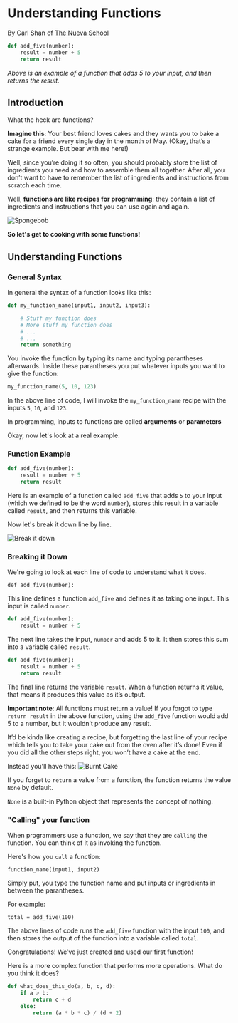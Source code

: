 # Understanding Functions
By Carl Shan of [The Nueva School](www.nuevaschool.org)

```python
def add_five(number):
	result = number + 5
	return result
```
*Above is an example of a function that adds 5 to your input, and then returns the result.*

## Introduction

What the heck are functions?

**Imagine this**: Your best friend loves cakes and they wants you to bake a cake for a friend every single day in the month of May. (Okay, that’s a strange example. But bear with me here!) 

Well, since you’re doing it so often, you should probably store the list of ingredients you need and how to assemble them all together. After all, you don’t want to have to remember the list of ingredients and instructions from scratch each time.

Well, **functions are like recipes for programming**: they contain a list of ingredients and instructions that you can use again and again.

![Spongebob](https://media1.tenor.com/images/cce09cde64470bcb416e74136ae62bd2/tenor.gif?itemid=7934757)

**So let's get to cooking with some functions!**


## Understanding Functions

### General Syntax

In general the syntax of a function looks like this:

```python
def my_function_name(input1, input2, input3):

    # Stuff my function does
    # More stuff my function does
    # ...
    # ...
    return something

```

You invoke the function by typing its name and typing parantheses afterwards. Inside these parantheses you put whatever inputs you want to give the function:

```python
my_function_name(5, 10, 123)
```

In the above line of code, I will invoke the `my_function_name` recipe with the inputs `5`, `10`, and `123`.

In programming, inputs to functions are called **arguments** or **parameters**

Okay, now let's look at a real example.

### Function Example

```python
def add_five(number):
	result = number + 5
	return result
```

Here is an example of a function called `add_five` that adds `5` to your input (which we defined to be the word `number`), stores this result in a variable called `result`, and then returns this variable.

Now let's break it down line by line.

![Break it down](https://media1.tenor.com/images/020a7d8eb40482f3edd3aa4e91510944/tenor.gif?itemid=7475588)

### Breaking it Down
We're going to look at each line of code to understand what it does.

`def add_five(number):`

This line defines a function `add_five` and defines it as taking one input. This input is called `number`.

```python
def add_five(number):
	result = number + 5
```

The next line takes the input, `number` and adds 5 to it. It then stores this sum into a variable called `result`.

```python
def add_five(number):
	result = number + 5
	return result
```

The final line returns the variable `result`. When a function returns it value, that means it produces this value as it’s output. 

**Important note**: All functions must return a value! If you forgot to type `return result` in the above function, using the `add_five` function would add 5 to a number, but it wouldn’t produce any result.

It’d be kinda like creating a recipe, but forgetting the last line of your recipe which tells you to take your cake out from the oven after it’s done! Even if you did all the other steps right, you won’t have a cake at the end. 
 
Instead you'll have this:
![Burnt Cake](https://undermangoes.files.wordpress.com/2012/04/img_1468.jpg)

If you forget to `return` a value from a function, the function returns the value `None` by default.

`None` is a built-in Python object that represents the concept of nothing.


### "Calling" your function
When programmers use a function, we say that they are `calling` the function. You can think of it as invoking the function.

Here's how you `call` a function:

`function_name(input1, input2)`

Simply put, you type the function name and put inputs or ingredients in between the parantheses.

For example:

`total = add_five(100)`

The above lines of code runs the `add_five` function with the input `100`, and then stores the output of the function into a variable called `total`.

Congratulations! We’ve just created and used our first function!

Here is a more complex function that performs more operations. What do you think it does?

```python
def what_does_this_do(a, b, c, d):
	if a > b:
		return c + d
	else:
		return (a * b * c) / (d + 2)
```
